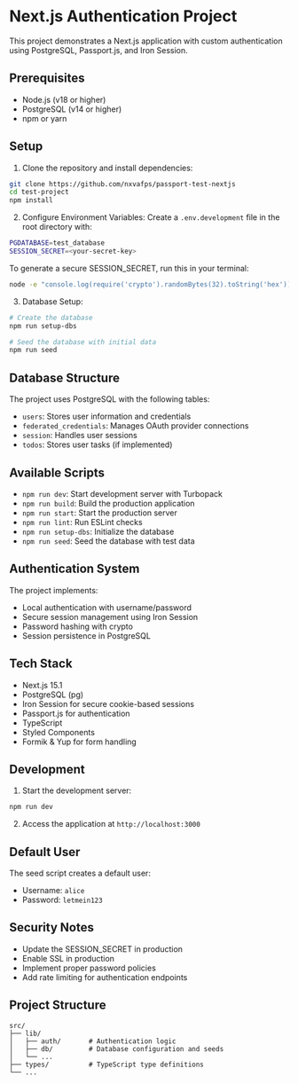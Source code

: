 # Next.js Authentication Project

This project demonstrates a Next.js application with custom authentication using PostgreSQL, Passport.js, and Iron Session.

## Prerequisites

- Node.js (v18 or higher)
- PostgreSQL (v14 or higher)
- npm or yarn

## Setup

1. Clone the repository and install dependencies:

```bash
git clone https://github.com/nxvafps/passport-test-nextjs
cd test-project
npm install
```

2. Configure Environment Variables:
   Create a `.env.development` file in the root directory with:

```bash
PGDATABASE=test_database
SESSION_SECRET=<your-secret-key>
```

To generate a secure SESSION_SECRET, run this in your terminal:

```bash
node -e "console.log(require('crypto').randomBytes(32).toString('hex'))"
```

3. Database Setup:

```bash
# Create the database
npm run setup-dbs

# Seed the database with initial data
npm run seed
```

## Database Structure

The project uses PostgreSQL with the following tables:

- `users`: Stores user information and credentials
- `federated_credentials`: Manages OAuth provider connections
- `session`: Handles user sessions
- `todos`: Stores user tasks (if implemented)

## Available Scripts

- `npm run dev`: Start development server with Turbopack
- `npm run build`: Build the production application
- `npm run start`: Start the production server
- `npm run lint`: Run ESLint checks
- `npm run setup-dbs`: Initialize the database
- `npm run seed`: Seed the database with test data

## Authentication System

The project implements:

- Local authentication with username/password
- Secure session management using Iron Session
- Password hashing with crypto
- Session persistence in PostgreSQL

## Tech Stack

- Next.js 15.1
- PostgreSQL (pg)
- Iron Session for secure cookie-based sessions
- Passport.js for authentication
- TypeScript
- Styled Components
- Formik & Yup for form handling

## Development

1. Start the development server:

```bash
npm run dev
```

2. Access the application at `http://localhost:3000`

## Default User

The seed script creates a default user:

- Username: `alice`
- Password: `letmein123`

## Security Notes

- Update the SESSION_SECRET in production
- Enable SSL in production
- Implement proper password policies
- Add rate limiting for authentication endpoints

## Project Structure

```
src/
├── lib/
│   ├── auth/       # Authentication logic
│   ├── db/         # Database configuration and seeds
│   └── ...
├── types/          # TypeScript type definitions
└── ...
```

```

```
